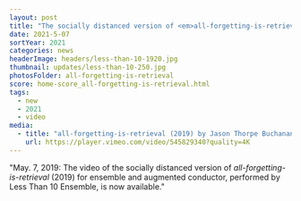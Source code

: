 ```yaml
---
layout: post
title: "The socially distanced version of <em>all-forgetting-is-retrieval</em> (2019) for ensemble and augmented conductor has been released, performed by Less Than 10 Ensemble"
date: 2021-5-07
sortYear: 2021
categories: news
headerImage: headers/less-than-10-1920.jpg
thumbnail: updates/less-than-10-250.jpg
photosFolder: all-forgetting-is-retrieval
score: home-score_all-forgetting-is-retrieval.html
tags:
  - new
  - 2021
  - video
media:
  - title: "all-forgetting-is-retrieval (2019) by Jason Thorpe Buchanan"
    url: https://player.vimeo.com/video/545829340?quality=4K
---
```

"May. 7, 2019: The video of the socially distanced version of *all-forgetting-is-retrieval* (2019) for ensemble and augmented conductor, performed by Less Than 10 Ensemble, is now available."
